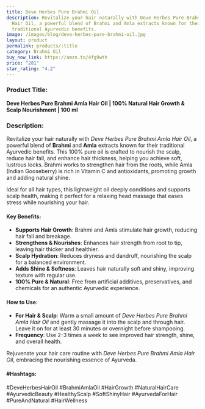 ```yaml
---
title: Deve Herbes Pure Brahmi Oil
description: Revitalize your hair naturally with Deve Herbes Pure Brahmi Amla
  Hair Oil, a powerful blend of Brahmi and Amla extracts known for their
  traditional Ayurvedic benefits.
image: /images/blog/deve-herbes-pure-brahmi-oil.jpg
layout: product
permalink: products/:title
category: Brahmi Oil
buy_now_link: https://amzn.to/4fg9wth
price: "281"
star_rating: "4.2"
---
```

### Product Title:
**Deve Herbes Pure Brahmi Amla Hair Oil | 100% Natural Hair Growth & Scalp Nourishment | 100 ml**

### Description:
Revitalize your hair naturally with *Deve Herbes Pure Brahmi Amla Hair Oil*, a powerful blend of **Brahmi** and **Amla** extracts known for their traditional Ayurvedic benefits. This 100% pure oil is crafted to nourish the scalp, reduce hair fall, and enhance hair thickness, helping you achieve soft, lustrous locks. Brahmi works to strengthen hair from the roots, while Amla (Indian Gooseberry) is rich in Vitamin C and antioxidants, promoting growth and adding natural shine.

Ideal for all hair types, this lightweight oil deeply conditions and supports scalp health, making it perfect for a relaxing head massage that eases stress while nourishing your hair.

#### Key Benefits:
- **Supports Hair Growth**: Brahmi and Amla stimulate hair growth, reducing hair fall and breakage.
- **Strengthens & Nourishes**: Enhances hair strength from root to tip, leaving hair thicker and healthier.
- **Scalp Hydration**: Reduces dryness and dandruff, nourishing the scalp for a balanced environment.
- **Adds Shine & Softness**: Leaves hair naturally soft and shiny, improving texture with regular use.
- **100% Pure & Natural**: Free from artificial additives, preservatives, and chemicals for an authentic Ayurvedic experience.

#### How to Use:
- **For Hair & Scalp**: Warm a small amount of *Deve Herbes Pure Brahmi Amla Hair Oil* and gently massage it into the scalp and through hair. Leave it on for at least 30 minutes or overnight before shampooing.
- **Frequency**: Use 2-3 times a week to see improved hair strength, shine, and overall health.

Rejuvenate your hair care routine with *Deve Herbes Pure Brahmi Amla Hair Oil*, embracing the nourishing essence of Ayurveda.

#### #Hashtags:
#DeveHerbesHairOil #BrahmiAmlaOil #HairGrowth #NaturalHairCare #AyurvedicBeauty #HealthyScalp #SoftShinyHair #AyurvedaForHair #PureAndNatural #HairWellness
